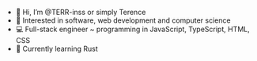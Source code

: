 - 👋 Hi, I’m @TERR-inss or simply Terence
- 👀 Interested in software, web development and computer science
- 💻 Full-stack engineer ~ programming in JavaScript, TypeScript, HTML, CSS
- 🌱 Currently learning Rust


<!---
TERR-inss/TERR-inss is a ✨ special ✨ repository because its `README.md` (this file) appears on your GitHub profile.
You can click the Preview link to take a look at your changes.
--->
